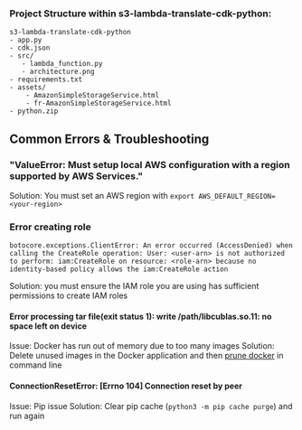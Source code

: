 
### Project Structure within s3-lambda-translate-cdk-python:
```
s3-lambda-translate-cdk-python
- app.py
- cdk.json
- src/
   - lambda_function.py
   - architecture.png
- requirements.txt
- assets/
    - AmazonSimpleStorageService.html
    - fr-AmazonSimpleStorageService.html
- python.zip
```

## Common Errors & Troubleshooting

### "ValueError: Must setup local AWS configuration with a region supported by AWS Services."
Solution: You must set an AWS region with `export AWS_DEFAULT_REGION=<your-region>`

### Error creating role
```
botocore.exceptions.ClientError: An error occurred (AccessDenied) when calling the CreateRole operation: User: <user-arn> is not authorized to perform: iam:CreateRole on resource: <role-arn> because no identity-based policy allows the iam:CreateRole action
```
Solution: you must ensure the IAM role you are using has sufficient permissions to create IAM roles

#### Error processing tar file(exit status 1): write /path/libcublas.so.11: no space left on device
Issue: Docker has run out of memory due to too many images
Solution: Delete unused images in the Docker application and then [prune docker](https://docs.docker.com/config/pruning/) in command line 

#### ConnectionResetError: [Errno 104] Connection reset by peer
Issue: Pip issue
Solution: Clear pip cache (`python3 -m pip cache purge`) and run again
